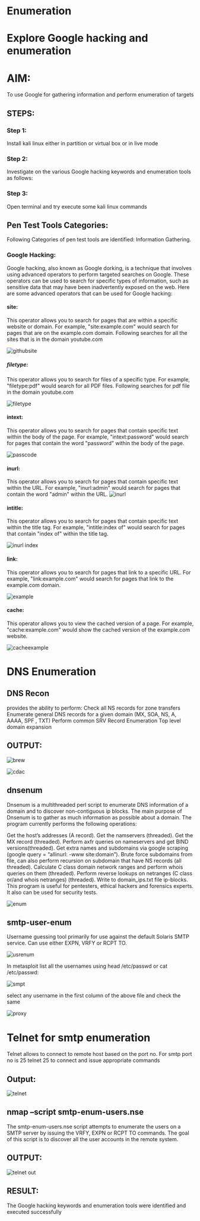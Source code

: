 # Enumeration

# Explore Google hacking and enumeration 

# AIM:

To use Google for gathering information and perform enumeration of targets

## STEPS:

### Step 1:

Install kali linux either in partition or virtual box or in live mode

### Step 2:

Investigate on the various Google hacking keywords and enumeration tools as follows:


### Step 3:
Open terminal and try execute some kali linux commands

## Pen Test Tools Categories:  

Following Categories of pen test tools are identified:
Information Gathering.

### Google Hacking:

Google hacking, also known as Google dorking, is a technique that involves using advanced operators to perform targeted searches on Google. These operators can be used to search for specific types of information, such as sensitive data that may have been inadvertently exposed on the web. Here are some advanced operators that can be used for Google hacking:

#### site: 
This operator allows you to search for pages that are within a specific website or domain. For example, "site:example.com" would search for pages that are on the example.com domain.
Following searches for all the sites that is in the domain youtube.com

![githubsite](https://github.com/Guru-Guna/Enumeration/assets/93427255/d780bc33-3f2b-45ef-b817-f9b5a1cc143a)





##### filetype: 
This operator allows you to search for files of a specific type. For example, "filetype:pdf" would search for all PDF files.
Following searches for pdf file in the domain youtube.com

![filetype](https://github.com/Guru-Guna/Enumeration/assets/93427255/85aa8850-8284-4dc1-b71f-8f6a54a25d89)




#### intext: 
This operator allows you to search for pages that contain specific text within the body of the page. For example, "intext:password" would search for pages that contain the word "password" within the body of the page.

![passcode](https://github.com/Guru-Guna/Enumeration/assets/93427255/ffb53de9-b9ec-4c5f-a4ba-de3da324ea2c)




#### inurl: 
This operator allows you to search for pages that contain specific text within the URL. For example, "inurl:admin" would search for pages that contain the word "admin" within the URL.
![inurl](https://github.com/Guru-Guna/Enumeration/assets/93427255/e9a609a2-dd1d-4459-b15b-e9008d3bdb58)




#### intitle: 
This operator allows you to search for pages that contain specific text within the title tag. For example, "intitle:index of" would search for pages that contain "index of" within the title tag.

![inurl index](https://github.com/Guru-Guna/Enumeration/assets/93427255/bfcd36d6-42c3-4f57-8d0e-d0e42876d508)







#### link:
This operator allows you to search for pages that link to a specific URL. For example, "link:example.com" would search for pages that link to the example.com domain.

![example](https://github.com/Guru-Guna/Enumeration/assets/93427255/5f6a8c01-49f8-4289-9073-92a2f08d02b0)





#### cache: 
This operator allows you to view the cached version of a page. For example, "cache:example.com" would show the cached version of the example.com website.

![cacheexample](https://github.com/Guru-Guna/Enumeration/assets/93427255/1f87ebdf-87fa-4182-b5d7-c015ee6fdc18)


# DNS Enumeration

## DNS Recon
provides the ability to perform:
Check all NS records for zone transfers
Enumerate general DNS records for a given domain (MX, SOA, NS, A, AAAA, SPF , TXT)
Perform common SRV Record Enumeration
Top level domain expansion
## OUTPUT:
![brew](https://github.com/Guru-Guna/Enumeration/assets/93427255/db096c40-c03a-414d-8a16-e5b02e4715b6)


![cdac](https://github.com/Guru-Guna/Enumeration/assets/93427255/d4cee9ee-9b23-4bc2-8637-140030554217)




## dnsenum
Dnsenum is a multithreaded perl script to enumerate DNS information of a domain and to discover non-contiguous ip blocks. The main purpose of Dnsenum is to gather as much information as possible about a domain. The program currently performs the following operations:

Get the host’s addresses (A record).
Get the namservers (threaded).
Get the MX record (threaded).
Perform axfr queries on nameservers and get BIND versions(threaded).
Get extra names and subdomains via google scraping (google query = “allinurl: -www site:domain”).
Brute force subdomains from file, can also perform recursion on subdomain that have NS records (all threaded).
Calculate C class domain network ranges and perform whois queries on them (threaded).
Perform reverse lookups on netranges (C class or/and whois netranges) (threaded).
Write to domain_ips.txt file ip-blocks.
This program is useful for pentesters, ethical hackers and forensics experts. It also can be used for security tests.


![enum](https://github.com/Guru-Guna/Enumeration/assets/93427255/c514a318-8911-4303-a6c7-5399c8a9a585)




## smtp-user-enum
Username guessing tool primarily for use against the default Solaris SMTP service. Can use either EXPN, VRFY or RCPT TO.

![usrenum](https://github.com/Guru-Guna/Enumeration/assets/93427255/a4a69105-b904-4220-95df-d1232c362c4d)


In metasploit list all the usernames using head /etc/passwd or cat /etc/passwd:

![smpt](https://github.com/Guru-Guna/Enumeration/assets/93427255/f6ec2244-8704-485f-9af2-e0db28afec93)



select any username in the first column of the above file and check the same

![proxy](https://github.com/Guru-Guna/Enumeration/assets/93427255/8314eedc-bcc2-49cf-a539-bd58256e35aa)



# Telnet for smtp enumeration
Telnet allows to connect to remote host based on the port no. For smtp port no is 25
telnet <host address> 25 to connect
and issue appropriate commands
  
## Output:
  
![telnet](https://github.com/Guru-Guna/Enumeration/assets/93427255/69004450-8501-41b9-a66d-dd7c1ddf2101)


## nmap –script smtp-enum-users.nse <hostname>

The smtp-enum-users.nse script attempts to enumerate the users on a SMTP server by issuing the VRFY, EXPN or RCPT TO commands. The goal of this script is to discover all the user accounts in the remote system.


## OUTPUT:
![telnet out](https://github.com/Guru-Guna/Enumeration/assets/93427255/144f8877-d80e-4df4-ba31-4428bab1383d)

## RESULT:
The Google hacking keywords and enumeration tools were identified and executed successfully

